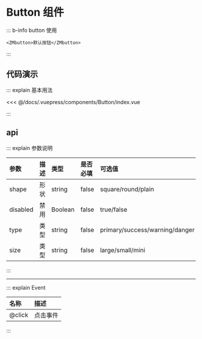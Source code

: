 <!--
 * @abstract: JianJie
 * @version: 0.0.1
 * @Author: bhabgs
 * @Date: 2019-11-26 16:53:25
 * @LastEditors: bhabgs
 * @LastEditTime: 2019-12-04 11:11:05
 -->

# Button 组件

::: b-info button 使用

```vue
<ZMbutton>默认按钮</ZMbutton>
```

:::

## 代码演示

::: explain 基本用法

<templateMobile name="Button-index">

<<< @/docs/.vuepress/components/Button/index.vue

</templateMobile>

:::

## api

::: explain 参数说明

| 参数     | 描述 | 类型    | 是否必填 | 可选值                         | 默认值 |
| :------- | :--- | :------ | :------- | :----------------------------- | :----- |
| shape    | 形状 | string  | false    | square/round/plain             | 默认   |
| disabled | 禁用 | Boolean | false    | true/false                     | false  |
| type     | 类型 | string  | false    | primary/success/warning/danger | false  |
| size     | 类型 | string  | false    | large/small/mini               | false  |

:::

---

::: explain Event

| 名称   | 描述     |
| :----- | :------- |
| @click | 点击事件 |

:::
